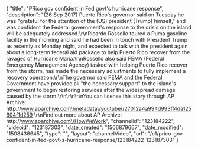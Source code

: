 {
    "title": "PRico gov confident in Fed govt's hurricane response",
    "description": "(26 Sep 2017) Puerto Rico's governor said on Tuesday he was \"grateful for the attention of the (US) president (Trump) himself,\" and was confident the Federal government's response to the crisis on the island will be adequately addressed.\r\nRicardo Rossello toured a Puma gasoline facility in the morning and said he had been in touch with President Trump as recently as Monday night, and expected to talk with the president again about a long-term federal aid package to help Puerto Rico recover from the ravages of Hurricane Maria.\r\nRossello also said FEMA (Federal Emergency Management Agency) tasked with helping Puerto Rico recover from the storm, has made the necessary adjustments to fully implement a recovery operation.\r\nThe governor said FEMA and the Federal Government have provided all \"the necessary support\" to the island's government to begin restoring services after the widespread damage caused by the storm.\r\n\r\n\r\nYou can license this story through AP Archive: http:\/\/www.aparchive.com\/metadata\/youtube\/27012a4a994d993ff4da125604f1d259 \r\nFind out more about AP Archive: http:\/\/www.aparchive.com\/HowWeWork",
    "channelid": "123184222",
    "videoid": "123187303",
    "date_created": "1506879667",
    "date_modified": "1508436645",
    "type": "",
    "layout": "channelVideo",
    "url": "\/c1\/prico-gov-confident-in-fed-govt-s-hurricane-response\/123184222-123187303"
}